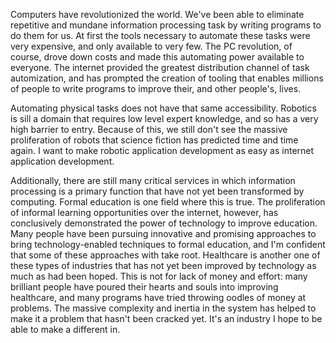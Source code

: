Computers have revolutionized the world. We've been able to eliminate repetitive
and mundane information processing task by writing programs to do them for us. 
At first the tools necessary to automate these tasks were very expensive, and 
only available to very few. The PC revolution, of course, drove down costs and 
made this automating power available to everyone. The internet provided the 
greatest distribution channel of task automization, and has prompted the 
creation of tooling that enables millions of people to write programs to improve 
their, and other people's, lives. 

Automating physical tasks does not have that same accessibility. Robotics is 
sill a domain that requires low level expert knowledge, and so has a very high 
barrier to entry. Because of this, we still don't see the massive proliferation 
of robots that science fiction has predicted time and time again. I want to make 
robotic application development as easy as internet application development. 

Additionally, there are still many critical services in which information
processing is a primary function that have not yet been transformed by
computing. Formal education is one field where this is true. The proliferation
of informal learning opportunities over the internet, however, has conclusively
demonstrated the power of technology to improve education. Many people have been
pursuing innovative and promising approaches to bring technology-enabled
techniques to formal education, and I'm confident that some of these approaches
with take root. Healthcare is another one of these types of industries that has
not yet been improved by technology as much as had been hoped. This is not for
lack of money and effort: many brilliant people have poured their hearts and
souls into improving healthcare, and many programs have tried throwing oodles of
money at problems. The massive complexity and inertia in the system has helped
to make it a problem that hasn't been cracked yet. It's an industry I hope to be
able to make a different in.
